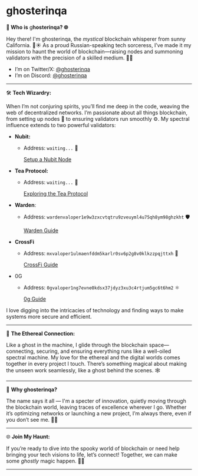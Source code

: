 # ghosterinqa

**👻 Who is** g**hosterinqa? 🌐**

Hey there! I'm ghosterinqa, the *mystical* blockchain whisperer from sunny California. 🌴☀️ As a proud Russian-speaking tech sorceress, I’ve made it my mission to haunt the world of blockchain—raising nodes and summoning validators with the precision of a skilled medium. 🎯✨

- I’m on Twitter/X: [@ghosterinqa](https://x.com/ghosterinqa)
- I’m on Discord: [@ghosterinqa](https://discordapp.com/users/846685592845811723)

---

🛠️ **Tech Wizardry:**

When I’m not conjuring spirits, you’ll find me deep in the code, weaving the web of decentralized networks. I’m passionate about all things blockchain, from setting up nodes 🧱 to ensuring validators run smoothly ⚙️. My spectral influence extends to two powerful validators:

- **Nubit:**
    - Address:  `waiting...` 🌴
        
        [Setup a Nubit Node](https://ghosterinqa.notion.site/Setup-a-Nubit-Node-177650091da38050a3e7fd8e356ed868)

- **Tea Protocol:**
    - Address:  `waiting...` 🌴
        
        [Exploring the Tea Protocol](https://www.notion.so/Exploring-the-Tea-Protocol-25ac18d5c94042a8bb6baa5e8348375b?pvs=21)
        
- **Warden**:
    - Address: `wardenvaloper1e9w3zxcvtqtru9zveuyml4u75qh8ym98ghzkht` 🛡️
        
        [Warden Guide](https://www.notion.so/Warden-Guide-c6536d3e0d164df5a28279533d6cba9e?pvs=21)
        
- **CrossFi**
    - Address: `mxvaloper1ulmaenfddm5karlr0sv6p2g8v0klkzzpqjttxh` 🔗
        
        [CrossFi Guide](https://www.notion.so/CrossFi-Guide-b9238dcdeaaa40a9b5b910bae22703d2?pvs=21)
        
- 0G
    - Address: `0gvaloper1ng7evne0kdsx37jdyz3xu3c4rtjum5gc6t6hm2` ⚛️
        
        [0g Guide](https://www.notion.so/0g-Guide-7e4b8783856844b1a1f0522aaf2a2156?pvs=21)
        

I love digging into the intricacies of technology and finding ways to make systems more secure and efficient.

---

🌙 **The Ethereal Connection:**

Like a ghost in the machine, I glide through the blockchain space—connecting, securing, and ensuring everything runs like a well-oiled spectral machine. My love for the ethereal and the digital worlds comes together in every project I touch. There’s something magical about making the unseen work seamlessly, like a ghost behind the scenes. 🕸️

---

🔮 **Why ghosterinqa?**

The name says it all — I'm a specter of innovation, quietly moving through the blockchain world, leaving traces of excellence wherever I go. Whether it’s optimizing networks or launching a new project, I’m always there, even if you don’t see me. 👀✨

---

🌐 **Join My Haunt:**

If you’re ready to dive into the spooky world of blockchain or need help bringing your tech visions to life, let’s connect! Together, we can make some *ghostly* magic happen. 💫👻

---
